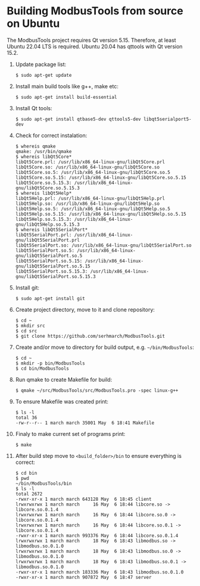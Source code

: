 # Building ModbusTools from source on Ubuntu

The ModbusTools project requires Qt version 5.15. Therefore, at least Ubuntu 22.04 LTS is required.
Ubuntu 20.04 has qttools with Qt version 15.2.


1.  Update package list:
    ```console
    $ sudo apt-get update
    ```

2.  Install main build tools like g++, make etc:
    ```console
    $ sudo apt-get install build-essential
    ```

3.  Install Qt tools:
    ```console
    $ sudo apt-get install qtbase5-dev qttools5-dev libqt5serialport5-dev
    ```

4.  Check for correct instalation:
    ```console
    $ whereis qmake
    qmake: /usr/bin/qmake
    $ whereis libQt5Core*
    libQt5Core.prl: /usr/lib/x86_64-linux-gnu/libQt5Core.prl
    libQt5Core.so: /usr/lib/x86_64-linux-gnu/libQt5Core.so
    libQt5Core.so.5: /usr/lib/x86_64-linux-gnu/libQt5Core.so.5
    libQt5Core.so.5.15: /usr/lib/x86_64-linux-gnu/libQt5Core.so.5.15
    libQt5Core.so.5.15.3: /usr/lib/x86_64-linux-gnu/libQt5Core.so.5.15.3
    $ whereis libQt5Help*
    libQt5Help.prl: /usr/lib/x86_64-linux-gnu/libQt5Help.prl
    libQt5Help.so: /usr/lib/x86_64-linux-gnu/libQt5Help.so
    libQt5Help.so.5: /usr/lib/x86_64-linux-gnu/libQt5Help.so.5
    libQt5Help.so.5.15: /usr/lib/x86_64-linux-gnu/libQt5Help.so.5.15
    libQt5Help.so.5.15.3: /usr/lib/x86_64-linux-gnu/libQt5Help.so.5.15.3
    $ whereis libQt5SerialPort*
    libQt5SerialPort.prl: /usr/lib/x86_64-linux-gnu/libQt5SerialPort.prl
    libQt5SerialPort.so: /usr/lib/x86_64-linux-gnu/libQt5SerialPort.so
    libQt5SerialPort.so.5: /usr/lib/x86_64-linux-gnu/libQt5SerialPort.so.5
    libQt5SerialPort.so.5.15: /usr/lib/x86_64-linux-gnu/libQt5SerialPort.so.5.15
    libQt5SerialPort.so.5.15.3: /usr/lib/x86_64-linux-gnu/libQt5SerialPort.so.5.15.3
    ```

5.  Install git:
    ```console
    $ sudo apt-get install git
    ```

6.  Create project directory, move to it and clone repository:
    ```console
    $ cd ~
    $ mkdir src
    $ cd src
    $ git clone https://github.com/serhmarch/ModbusTools.git
    ```

7.  Create and/or move to directory for build output, e.g. `~/bin/ModbusTools`:
    ```console
    $ cd ~
    $ mkdir -p bin/ModbusTools
    $ cd bin/ModbusTools
    ```

8.  Run qmake to create Makefile for build:
    ```console
    $ qmake ~/src/ModbusTools/src/ModbusTools.pro -spec linux-g++
    ```

9.  To ensure Makefile was created print:
    ```console
    $ ls -l
    total 36
    -rw-r--r-- 1 march march 35001 May  6 18:41 Makefile
    ```
10. Finaly to make current set of programs print:
    ```console
    $ make
    ```

11. After build step move to `<build_folder>/bin` to ensure everything is correct:
    ```console
    $ cd bin
    $ pwd
    ~/bin/ModbusTools/bin
    $ ls -l
    total 2672
    -rwxr-xr-x 1 march march 643128 May  6 18:45 client
    lrwxrwxrwx 1 march march     16 May  6 18:44 libcore.so -> libcore.so.0.1.4
    lrwxrwxrwx 1 march march     16 May  6 18:44 libcore.so.0 -> libcore.so.0.1.4
    lrwxrwxrwx 1 march march     16 May  6 18:44 libcore.so.0.1 -> libcore.so.0.1.4
    -rwxr-xr-x 1 march march 993376 May  6 18:44 libcore.so.0.1.4
    lrwxrwxrwx 1 march march     18 May  6 18:43 libmodbus.so -> libmodbus.so.0.1.0
    lrwxrwxrwx 1 march march     18 May  6 18:43 libmodbus.so.0 -> libmodbus.so.0.1.0
    lrwxrwxrwx 1 march march     18 May  6 18:43 libmodbus.so.0.1 -> libmodbus.so.0.1.0
    -rwxr-xr-x 1 march march 183336 May  6 18:43 libmodbus.so.0.1.0
    -rwxr-xr-x 1 march march 907872 May  6 18:47 server
    ```
